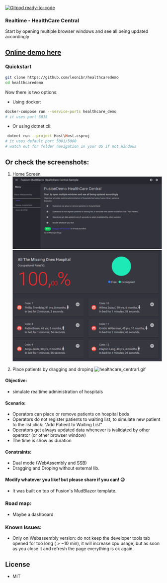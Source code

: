 [![Gitpod ready-to-code](https://img.shields.io/badge/Gitpod-ready--to--code-blue?logo=gitpod)](https://gitpod.io/#https://github.com/leonibr/healthcaredemo)



### Realtime - HealthCare Central 

Start by opening multiple browser windows and see all being updated accordingly

## [Online demo here](https://healthcare.marques.top)
### Quickstart
```bash
git clone https://github.com/leonibr/healthcaredemo
cd healthcaredemo
```
Now there is two options:
- Using docker:
```bash
docker-compose run --service-ports healthcare_demo
# it uses port 5015
```

- Or using dotnet cli:
```bash
 dotnet run --project Host\Host.csproj
# it uses default port 5001/5000
# watch out for folder navigation in your OS if not Windows
```

## Or check the screenshots:
1. Home Screen
![homescreen.png](homescreen.png)
![rate](ocuprate.png)

1. Place patients by dragging and droping
![healthcare_centrarl.gif](healthcare_central.gif)

#### Objective:
* simulate realtime administration of hospitals

#### Scenario:
- Operators can place or remove patients on hospital beds
- Operators do not register patients to waiting list, to simulate new patient to the list click: "Add Patient to Waiting List"
- Operators get always updated data whenever is ivalidated by other operator (or other browser window)
- The time is show as duration

#### Constraints:
- Dual mode (WebAssembly and SSB)
- Dragging and Droping without external lib.
    
#### Modify whatever you like! but please share if you can! 😉

 - It was built on top of Fusion's MudBlazor template.


### Road map:
- Maybe a dashboard

### Known Issues:
- Only on Webassembly version: do not keep the developer tools tab opened for too long ( > ~10 min), it will increase cpu usage, but as soon as you close it and refresh the page everything is ok again.

## License
- MIT
